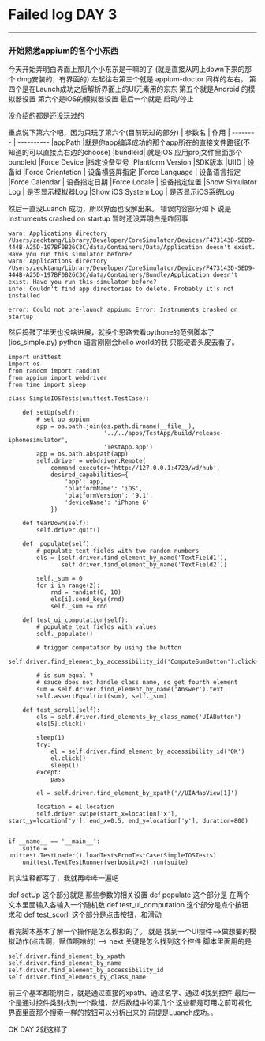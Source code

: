 # Failed log DAY 3 


---


### 开始熟悉appium的各个小东西

今天开始弄明白界面上那几个小东东是干嘛的了
(就是直接从网上down下来的那个 dmg安装的，有界面的)
左起往右第三个就是 appium-doctor 同样的左右。
第四个是在Launch成功之后解析界面上的UI元素用的东东
第五个就是Android 的模拟器设置
第六个是iOS的模拟器设置
最后一个就是 启动/停止 

没介绍的都是还没玩过的

重点说下第六个吧，因为只玩了第六个(目前玩过的部分)
| 参数名 | 作用
| --------   | ---------- 
|appPath |就是你app编译成功的那个app所在的直接文件路径(不知道的可以直接点右边的choose)
|bundleid| 就是iOS 应用proj文件里面那个 bundleid
|Force Device |指定设备型号
|Plantform Version |SDK版本
|UIID | 设备id
|Force Orientation | 设备横竖屏指定
|Force Language | 设备语言指定
|Force Calendar | 设备指定日期
|Force Locale | 设备指定位置
|Show Simulator Log | 是否显示模拟器Log
|Show iOS System Log | 是否显示iOS系统Log

然后一直没Luanch 成功，所以界面也没解出来。
错误内容部分如下 说是Instruments crashed on startup 
暂时还没弄明白是咋回事
```
warn: Applications directory /Users/zecktang/Library/Developer/CoreSimulator/Devices/F473143D-5ED9-444B-A25D-197BF0B26C3C/data/Containers/Data/Application doesn't exist. Have you run this simulator before?
warn: Applications directory /Users/zecktang/Library/Developer/CoreSimulator/Devices/F473143D-5ED9-444B-A25D-197BF0B26C3C/data/Containers/Bundle/Application doesn't exist. Have you run this simulator before?
info: Couldn't find app directories to delete. Probably it's not installed

error: Could not pre-launch appium: Error: Instruments crashed on startup
```

然后捣鼓了半天也没啥进展，就换个思路去看pythone的范例脚本了(ios_simple.py)
python 语言刚刚会hello world的我 只能硬着头皮去看了。

```
import unittest
import os
from random import randint
from appium import webdriver
from time import sleep

class SimpleIOSTests(unittest.TestCase):

    def setUp(self):
        # set up appium
        app = os.path.join(os.path.dirname(__file__),
                           '../../apps/TestApp/build/release-iphonesimulator',
                           'TestApp.app')
        app = os.path.abspath(app)
        self.driver = webdriver.Remote(
            command_executor='http://127.0.0.1:4723/wd/hub',
            desired_capabilities={
                'app': app,
                'platformName': 'iOS',
                'platformVersion': '9.1',
                'deviceName': 'iPhone 6'
            })

    def tearDown(self):
        self.driver.quit()

    def _populate(self):
        # populate text fields with two random numbers
        els = [self.driver.find_element_by_name('TextField1'),
               self.driver.find_element_by_name('TextField2')]

        self._sum = 0
        for i in range(2):
            rnd = randint(0, 10)
            els[i].send_keys(rnd)
            self._sum += rnd

    def test_ui_computation(self):
        # populate text fields with values
        self._populate()

        # trigger computation by using the button
        self.driver.find_element_by_accessibility_id('ComputeSumButton').click()

        # is sum equal ?
        # sauce does not handle class name, so get fourth element
        sum = self.driver.find_element_by_name('Answer').text
        self.assertEqual(int(sum), self._sum)

    def test_scroll(self):
        els = self.driver.find_elements_by_class_name('UIAButton')
        els[5].click()

        sleep(1)
        try:
            el = self.driver.find_element_by_accessibility_id('OK')
            el.click()
            sleep(1)
        except:
            pass

        el = self.driver.find_element_by_xpath('//UIAMapView[1]')

        location = el.location
        self.driver.swipe(start_x=location['x'], start_y=location['y'], end_x=0.5, end_y=location['y'], duration=800)


if __name__ == '__main__':
    suite = unittest.TestLoader().loadTestsFromTestCase(SimpleIOSTests)
    unittest.TextTestRunner(verbosity=2).run(suite)
  ```

其实注释都写了，我就再哔哔一遍吧

def setUp 这个部分就是 那些参数的相关设置
def populate  这个部分是 在两个文本里面输入各输入一个随机数
def test_ui_computation 这个部分是点个按钮 求和
def test_scorll 这个部分是点击按钮，和滑动

看完脚本基本了解一个操作是怎么模拟的了。
就是  找到一个UI控件-->做想要的模拟动作(点击啊，赋值啊啥的) --> next
关键是怎么找到这个控件
脚本里面用的是
```
self.driver.find_element_by_xpath
self.driver.find_element_by_name
self.driver.find_element_by_accessibility_id
self.driver.find_elements_by_class_name
```
前三个基本都能明白，就是通过直接的xpath、通过名字、通过id找到控件
最后一个是通过控件类别找到一个数组，然后数组中的第几个
这些都是可用之前可视化界面里面那个搜索一样的按钮可以分析出来的,前提是Luanch成功。。

OK DAY 2就这样了






